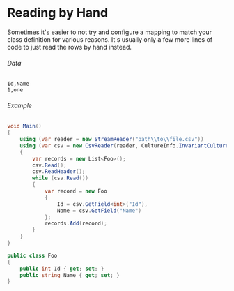 ﻿# Reading by Hand

Sometimes it's easier to not try and configure a mapping to match your class definition for various reasons. It's usually only a few more lines of code to just read the rows by hand instead.

###### Data

```
Id,Name
1,one
```

###### Example

```cs
void Main()
{
    using (var reader = new StreamReader("path\\to\\file.csv"))
    using (var csv = new CsvReader(reader, CultureInfo.InvariantCulture))
    {
        var records = new List<Foo>();
		csv.Read();
		csv.ReadHeader();
		while (csv.Read())
		{
			var record = new Foo
			{
				Id = csv.GetField<int>("Id"),
				Name = csv.GetField("Name")
			};
			records.Add(record);
		}
    }
}

public class Foo
{
    public int Id { get; set; }
    public string Name { get; set; }
}
```
